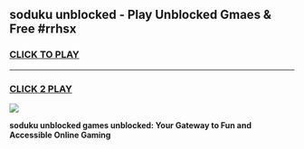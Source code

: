 
## soduku unblocked - Play Unblocked Gmaes & Free #rrhsx
<h3>
<a href="https://news.freeplayer.one?title=soduku_unblocked&ref=24F">CLICK TO PLAY</a></h3>
<hr>

<h3>
<a href="https://news.freeplayer.one?title=soduku_unblocked&ref=24F">CLICK 2 PLAY</a>
  
</h3>

<a href="https://news.freeplayer.one?title=soduku_unblocked&ref=24F/"><img src="https://clearcache.store/games.png"></a>


**soduku unblocked games unblocked: Your Gateway to Fun and Accessible Online Gaming**
